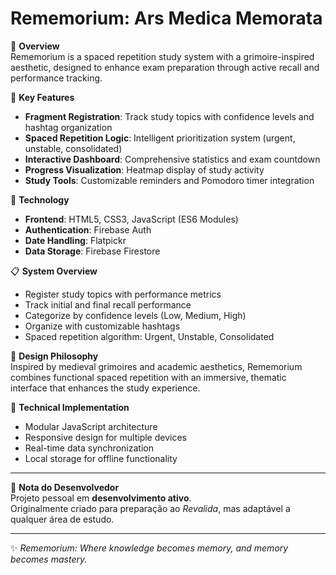 # Rememorium: Ars Medica Memorata

📖 **Overview**  
Rememorium is a spaced repetition study system with a grimoire-inspired aesthetic, designed to enhance exam preparation through active recall and performance tracking.

🌟 **Key Features**
- **Fragment Registration**: Track study topics with confidence levels and hashtag organization  
- **Spaced Repetition Logic**: Intelligent prioritization system (urgent, unstable, consolidated)  
- **Interactive Dashboard**: Comprehensive statistics and exam countdown  
- **Progress Visualization**: Heatmap display of study activity  
- **Study Tools**: Customizable reminders and Pomodoro timer integration  

🚀 **Technology**
- **Frontend**: HTML5, CSS3, JavaScript (ES6 Modules)  
- **Authentication**: Firebase Auth  
- **Date Handling**: Flatpickr  
- **Data Storage**: Firebase Firestore  

📋 **System Overview**
- Register study topics with performance metrics  
- Track initial and final recall performance  
- Categorize by confidence levels (Low, Medium, High)  
- Organize with customizable hashtags  
- Spaced repetition algorithm: Urgent, Unstable, Consolidated  

🎨 **Design Philosophy**  
Inspired by medieval grimoires and academic aesthetics, Rememorium combines functional spaced repetition with an immersive, thematic interface that enhances the study experience.  

🔧 **Technical Implementation**
- Modular JavaScript architecture  
- Responsive design for multiple devices  
- Real-time data synchronization  
- Local storage for offline functionality  

---

📝 **Nota do Desenvolvedor**  
Projeto pessoal em **desenvolvimento ativo**.  
Originalmente criado para preparação ao *Revalida*, mas adaptável a qualquer área de estudo.  

---

✨ *Rememorium: Where knowledge becomes memory, and memory becomes mastery.*